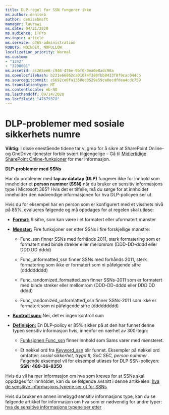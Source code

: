 ```yaml
---
title: DLP-regel for SSN fungerer ikke
ms.author: deniseb
author: denisebmsft
manager: laurawi
ms.date: 04/21/2020
ms.audience: ITPro
ms.topic: article
ms.service: o365-administration
ROBOTS: NOINDEX, NOFOLLOW
localization_priority: Normal
ms.custom:
- "1242"
- "3200001"
ms.assetid: ac265ee6-c946-476e-9bf0-0ea0e8adc98a
ms.openlocfilehash: b221e66862ca01074f380fbb8433f8f9cac044cb
ms.sourcegitcommit: c6692ce0fa1358ec3529e59ca0ecdfdea4cdc759
ms.translationtype: MT
ms.contentlocale: nb-NO
ms.lasthandoff: 09/14/2020
ms.locfileid: "47679378"
---
```

# <a name="dlp-issues-with-social-security-numbers"></a>DLP-problemer med sosiale sikkerhets numre

**Viktig**: I disse enestående tidene tar vi grep for å sikre at SharePoint Online-og OneDrive-tjenester forblir svært tilgjengelige – Gå til [Midlertidige SharePoint Online-funksjoner](https://aka.ms/ODSPAdjustments) for mer informasjon.

**DLP-problemer med SSNs**

Har du problemer med **tap av datatap (DLP)** fungerer ikke for innhold som inneholder et **person nummer (SSN)** når du bruker en sensitiv informasjons type i Microsoft 365? Hvis det er tilfelle, må du sørge for at innholdet inneholder den nødvendige informasjonen for hva DLP-policyen ser ut. 
  
Hvis du for eksempel har en person som er konfigurert med et visshets nivå på 85%, evalueres følgende og må oppdages for at regelen skal utløse:
  
- **[Format:](https://docs.microsoft.com/microsoft-365/compliance/sensitive-information-type-entity-definitions#format-80)** 9 sifre, som kan være i et formatert eller uformatert mønster

- **[Mønster:](https://msconnect.microsoft.com/https:/docs.microsoft.com/office365/securitycompliance/what-the-sensitive-information-types-look-for#pattern-80)** Fire funksjoner ser etter SSNs i fire forskjellige mønstre:

  - Func_ssn finner SSNs med forhånds 2011, sterk formatering som er formatert med binde streker eller mellomrom (DDD-DD-dddd eller DDD DD dddd)

  - Func_unformatted_ssn finner SSNs med forhånds 2011, sterk formatering som ikke er formatert som ni påfølgende sifre (ddddddddd)

  - Func_randomized_formatted_ssn finner SSNs-2011 som er formatert med binde streker eller mellomrom (DDD-DD-dddd eller DDD DD dddd)

  - Func_randomized_unformatted_ssn finner SSNs-2011 som ikke er formatert som ni påfølgende sifre (ddddddddd)

- **[Kontroll sum:](https://docs.microsoft.com/microsoft-365/compliance/sensitive-information-type-entity-definitions#checksum-79)** Nei, det er ingen kontroll sum

- **[Definisjon:](https://docs.microsoft.com/microsoft-365/compliance/sensitive-information-type-entity-definitions#definition-80)** En DLP-policy er 85% sikker på at den har funnet denne typen sensitiv informasjon hvis, innenfor en nærhet av 300-tegn:

  - [Funksjonen Func_ssn](https://docs.microsoft.com/microsoft-365/compliance/sensitive-information-type-entity-definitions#pattern-80) finner innhold som Sams varer med mønsteret.

  - Et nøkkel ord fra [Keyword_ssn](https://docs.microsoft.com/microsoft-365/compliance/sensitive-information-type-entity-definitions#keyword_ssn) blir funnet. Eksempler på nøkkel ord omfatter:  *sosial sikkerhet, trygd #, SoC SEC, person nummer*  . Følgende eksempel vil for eksempel utløses for DLP SSN-policyen: **SSN: 489-36-8350**
  
Hvis du vil ha mer informasjon om hva som kreves for at SSNs skal oppdages for innholdet, kan du se følgende avsnitt i denne artikkelen: [hva de sensitive informasjons typene ser ut for SSNs](https://docs.microsoft.com/microsoft-365/compliance/sensitive-information-type-entity-definitions#us-social-security-number-ssn)
  
Hvis du bruker en annen innebygd sensitiv informasjons type, kan du se følgende artikkel for informasjon om hva som er nødvendig for andre typer: [hva de sensitive informasjons typene ser etter](https://docs.microsoft.com/microsoft-365/compliance/sensitive-information-type-entity-definitions)
  